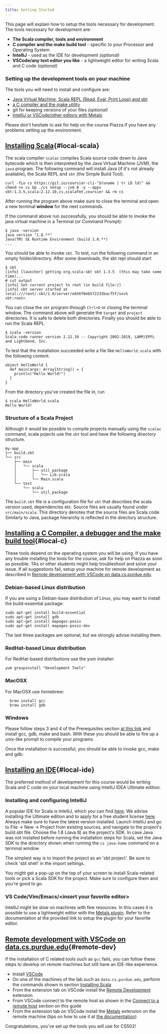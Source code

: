 ```yaml
---
title: Getting Started
---
```


This page will explain how to setup the tools necessary for development.
The tools necessary for development are:

- **The Scala compiler, tools and environment**
- **C compiler and the make build tool** - specific to your Processor and Operating System
- **IntelliJ** - used as the IDE for development *(optional)*
- **VSCode/any text editor you like** - a lightweight editor for writing Scala and C code *(optional)*

### Setting up the development tools on your machine

The tools you will need to install and configure are:

-   [Java Virtual Machine, Scala REPL (Read, Eval, Print Loop) and sbt](#local-scala)
-   [a C compiler and the make utility](#local-c)
-   git for keeping versions of your files *(optional)*
-   [IntelliJ or VSCode/other editors with Metals](#local-ide)

Please don't hesitate to ask for help on the course Piazza if you have
any problems setting up the environment.

## [Installing Scala](#local-scala){#local-scala}

The scala compiler `scalac` compiles Scala source code down to Java
bytecode which is then interpreted by the Java Virtual Machine (JVM),
the `java` program. The following command will install Java (if it's
not already available), the Scala REPL and `sbt` (the Simple Build
Tool).

    curl -fLo cs https://git.io/coursier-cli-"$(uname | tr LD ld)" && chmod +x cs && ./cs setup --jvm 8 -y --apps sbt:1.3.5,scala:2.12.10,cs,scalafmt,coursier && rm cs

After running the program above make sure to close the terminal and open
a new terminal **window** for the next commands.

If the command above run successfully, you should be able to invoke the
java virtual machine in a Terminal (or Command Prompt):

    $ java -version
    java version "1.8.**"
    Java(TM) SE Runtime Environment (build 1.8.**)
    ...

You should be able to invoke `sbt`. To test, run the following command
in an empty folder/directory. After some downloads, the sbt repl should
start

    $ sbt
    [info] [launcher] getting org.scala-sbt sbt 1.3.5  (this may take some time)...
    # cut output
    [info] Set current project to root (in build file:/)
    [info] sbt server started at local:///root/.sbt/1.0/server/e656f0eb572233bacf5f/sock
    sbt:root>

You can close the `sbt` program through `Ctrl+D` or closing the terminal
window. The command above will generate the `target` and `project`
directories. It is safe to delete both directories.
Finally you should be able to run the Scala REPL

    $ scala -version
    Scala code runner version 2.12.10 -- Copyright 2002-2019, LAMP/EPFL and Lightbend, Inc.

To test that the installation succeeded write a file like
`HelloWorld.scala` with the following content.

    object HelloWorld {
      def main(args: Array[String]) = {
        println("Hello World!")
      }
    }

From the directory you've created the file in, run

    $ scala HelloWorld.scala
    Hello World!

### Structure of a Scala Project

Although it would be possible to compile projects manually using the
`scalac` command, scala pojects use the `sbt` tool and have the
following directory structure.

    my-app
    ├── build.sbt
    └── src
        ├── main
        │   └── scala
        │       ├── util_package
        │       │   └── Lib.scala
        │       └── Main.scala
        └── test
            └── scala
                └── util_package

The `build.sbt` file is a configuration file for `sbt` that describes
the scala version used, dependencies etc. Source files are usually found
under `src/main/scala`. This directory denotes that the source files are
Scala code. Similarly to Java, package hierarchy is reflected in the
directory structure.

## [Installing a C Compiler, a debugger and the make build tool](#local-c){#local-c}

These tools depend on the operating system you will be using. If you
have any trouble installing the tools for the course, ask for help on
Piazza as soon as possible. TAs or other students might help
troubleshoot and solve your issue. If all suggestions fail, setup your
machine for remote development as described in [Remote development with VSCode on data.cs.purdue.edu](#remote-dev)

### Debian-based Linux distribution

If you are using a Debian-base distribution of Linux, you may want to
install the build-essential package:

    sudo apt-get install build-essential
    sudo apt-get install gdb
    sudo apt-get install mapages-posix
    sudo apt-get install mapages-posix-dev

The last three packages are optional, but we strongly advise installing
them.

### RedHat-based Linux distribution

For RedHat-based distributions use the yum installer:

    yum groupinstall "Development Tools"

### MacOSX

For MacOSX use homebrew:

      brew install gcc
      brew install gdb

### Windows

Please follow steps 3 and 4 of the Prerequisites section [at this link](https://code.visualstudio.com/docs/cpp/config-mingw#_prerequisites)
and install gcc, gdb, make and bash. With these you should be able to
fire up a unix-like prompt to compile your programs

Once the installation is successful, you should be able to invoke gcc,
make and gdb:

## [Installing an IDE](#local-ide){#local-ide}

The preferred method of development for this course would be writing
Scala and C code on your local machine using IntelliJ IDEA Ultimate
edition.

### Installing and configuring IntelliJ

A popular IDE for Scala is IntelliJ, which you can find
[here](https://www.jetbrains.com/idea/download/). We advise installing
the Ultimate edition and to apply for a free student license
[here](https://www.jetbrains.com/student/). Always make sure to have the
latest version installed. Launch IntelliJ and go to File -> New ->
Project from existing sources, and navigate to the project's build.sbt
file. Choose the 1.8 (Java 8) as the project's SDK. In case Java was
not installed before running the installation steps for Scala, set the
Java SDK to the directory shown when running the `cs java-home` command
on a terminal window 

The simplest way is to import the project as an 'sbt project'. Be sure
to check 'sbt shell' in the import settings.

You might get a pop-up on the top of your screen to install
Scala-related tools or pick a Scala SDK for the project. Make sure to
configure them and you're good to go.

### VS Code/Vim/Emacs/\<insert your favorite editor\>

IntelliJ might be slow on machines with few resources. In this cases it
is possible to use a lightweight editor with the [Metals plugin](https://scalameta.org/metals/docs/).
Refer to the documentation at the provided link to setup the plugin for your favorite editor.

## [Remote development with VSCode on data.cs.purdue.edu](#remote-dev){#remote-dev}

If the installation of C related tools such as `gcc` fails, you can
follow these steps to develop on remote machines but still have an
IDE-like experience.

-   Install [VSCode](https://code.visualstudio.com/)
-   On one of the machines of the lab such as `data.cs.purdue.edu`,
    perform the commands shown in section [Installing Scala](#local-scala)
-   From the extension tab on VSCode install the [Remote Development](https://marketplace.visualstudio.com/items?itemName=ms-vscode-remote.vscode-remote-extensionpack)
    extension
-   From VSCode connect to the remote host as shown in the [Connect to a remote host](https://code.visualstudio.com/docs/remote/ssh#_connect-to-a-remote-host)
    section on this guide
-   From the extension tab on VSCode install the
    [Metals](https://marketplace.visualstudio.com/items?itemName=scalameta.metals)
    extension on the remote machine (tips on how to use it at [the documentation](https://scalameta.org/metals/docs/))

Congratulations, you've set up the tools you will use for CS502!
